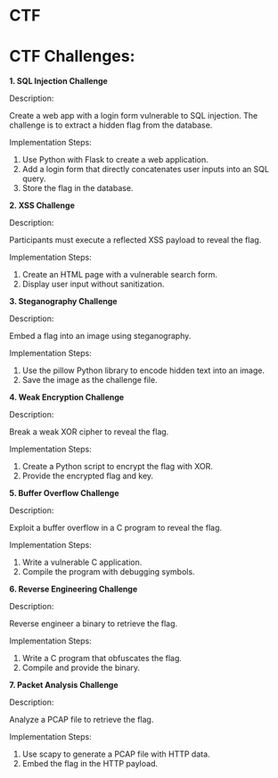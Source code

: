 # CTF
# CTF Challenges:

**1. SQL Injection Challenge**

Description: 

Create a web app with a login form vulnerable to SQL injection. The challenge is to extract a hidden flag from the database.

Implementation Steps:

1. Use Python with Flask to create a web application.
2. Add a login form that directly concatenates user inputs into an SQL query.
3. Store the flag in the database.


**2. XSS Challenge**

Description: 

Participants must execute a reflected XSS payload to reveal the flag.

Implementation Steps:

1. Create an HTML page with a vulnerable search form.
2. Display user input without sanitization.


**3. Steganography Challenge**

Description: 

Embed a flag into an image using steganography.

Implementation Steps:

1. Use the pillow Python library to encode hidden text into an image.
2. Save the image as the challenge file.


**4. Weak Encryption Challenge**

Description: 

Break a weak XOR cipher to reveal the flag.

Implementation Steps:

1. Create a Python script to encrypt the flag with XOR.
2. Provide the encrypted flag and key.


**5. Buffer Overflow Challenge**

Description: 

Exploit a buffer overflow in a C program to reveal the flag.

Implementation Steps:

1. Write a vulnerable C application.
2. Compile the program with debugging symbols.


**6. Reverse Engineering Challenge**

Description: 

Reverse engineer a binary to retrieve the flag.

Implementation Steps:

1. Write a C program that obfuscates the flag.
2. Compile and provide the binary.


**7. Packet Analysis Challenge**

Description: 

Analyze a PCAP file to retrieve the flag.

Implementation Steps:

1. Use scapy to generate a PCAP file with HTTP data.
2. Embed the flag in the HTTP payload.
